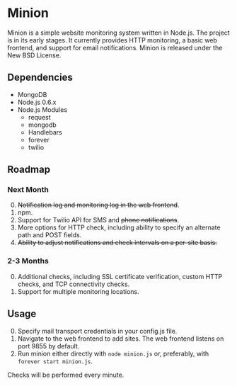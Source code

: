 Minion
======

Minion is a simple website monitoring system written in Node.js.  The project
is in its early stages.  It currently provides HTTP monitoring, a basic web
frontend, and support for email notifications.  Minion is released under the
New BSD License.


Dependencies
------------

* MongoDB
* Node.js 0.6.x
* Node.js Modules
    * request
    * mongodb
    * Handlebars
    * forever
    * twilio


Roadmap
-------

### Next Month

0. ~~Notification log and monitoring log in the web frontend~~.
0. npm.
0. Support for Twilio API for SMS and ~~phone notifications~~.
0. More options for HTTP check, including ability to specify an alternate path and POST fields.
0. ~~Ability to adjust notifications and check intervals on a per-site basis.~~

### 2-3 Months

0. Additional checks, including SSL certificate verification, custom HTTP checks, and TCP connectivity checks.
0. Support for multiple monitoring locations.


Usage
-----

0. Specify mail transport credentials in your config.js file.  
0. Navigate to the web frontend to add sites.  The web frontend listens on port 9855 by default.  
0. Run minion either directly with `node minion.js` or, preferably, with `forever start minion.js`.

Checks will be performed every minute.